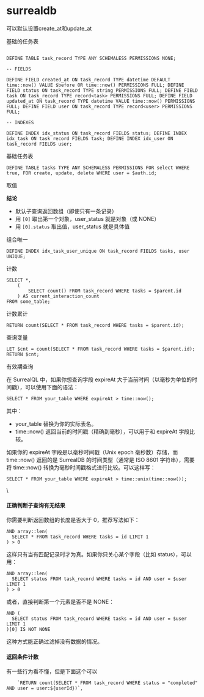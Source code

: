 # surrealdb





可以默认设置create\_at和update\_at



基础的任务表

```

DEFINE TABLE task_record TYPE ANY SCHEMALESS PERMISSIONS NONE;

-- FIELDS

DEFINE FIELD created_at ON task_record TYPE datetime DEFAULT time::now() VALUE $before OR time::now() PERMISSIONS FULL; DEFINE FIELD status ON task_record TYPE string PERMISSIONS FULL; DEFINE FIELD task ON task_record TYPE record<task> PERMISSIONS FULL; DEFINE FIELD updated_at ON task_record TYPE datetime VALUE time::now() PERMISSIONS FULL; DEFINE FIELD user ON task_record TYPE record<user> PERMISSIONS FULL;

-- INDEXES

DEFINE INDEX idx_status ON task_record FIELDS status; DEFINE INDEX idx_task ON task_record FIELDS task; DEFINE INDEX idx_user ON task_record FIELDS user;
```



基础任务表

```
DEFINE TABLE tasks TYPE ANY SCHEMALESS PERMISSIONS FOR select WHERE true, FOR create, update, delete WHERE user = $auth.id;
```





取值

**结论**

* 默认子查询返回数组（即使只有一条记录）
* 用 `[0]` 取出第一个对象，user\_status 就是对象（或 NONE）
* 用 `[0].status` 取出值，user\_status 就是具体值





组合唯一

```
DEFINE INDEX idx_task_user_unique ON task_record FIELDS tasks, user UNIQUE;
```



计数

```
SELECT *,
    (
        SELECT count() FROM task_record WHERE tasks = $parent.id
    ) AS current_interaction_count
FROM some_table;
```



计数累计

```
RETURN count(SELECT * FROM task_record WHERE tasks = $parent.id);

```



查询变量

```
LET $cnt = count(SELECT * FROM task_record WHERE tasks = $parent.id);
RETURN $cnt;
```



&#x20;有效期查询

在 SurrealQL 中，如果你想查询字段 expireAt 大于当前时间（以毫秒为单位的时间戳），可以使用下面的语法：

```
SELECT * FROM your_table WHERE expireAt > time::now();
```

其中：

* your\_table 替换为你的实际表名。
* time::now() 返回当前的时间戳（精确到毫秒），可以用于和 expireAt 字段比较。

如果你的 expireAt 字段是以毫秒时间戳（Unix epoch 毫秒数）存储，而 time::now() 返回的是 SurrealDB 的时间类型（通常是 ISO 8601 字符串），需要将 time::now() 转换为毫秒时间戳格式进行比较。可以这样写：

```
SELECT * FROM your_table WHERE expireAt > time::unix(time::now());
```

\




#### 正确判断子查询有无结果

你需要判断返回数组的长度是否大于 0，推荐写法如下：

```
AND array::len(
  SELECT * FROM task_record WHERE tasks = id LIMIT 1
) > 0
```

这样只有当有匹配记录时才为真。如果你只关心某个字段（比如 status），可以用：

```
AND array::len(
  SELECT status FROM task_record WHERE tasks = id AND user = $user LIMIT 1
) > 0
```

或者，直接判断第一个元素是否不是 NONE：

```
AND (
  SELECT status FROM task_record WHERE tasks = id AND user = $user LIMIT 1
)[0] IS NOT NONE
```

这种方式能正确过滤掉没有数据的情况。





#### 返回条件计数



有一些行为看不懂，但是下面这个可以

```typescriptreact
	`RETURN count(SELECT * FROM task_record WHERE status = "completed" AND user = user:${userId})`,
```







